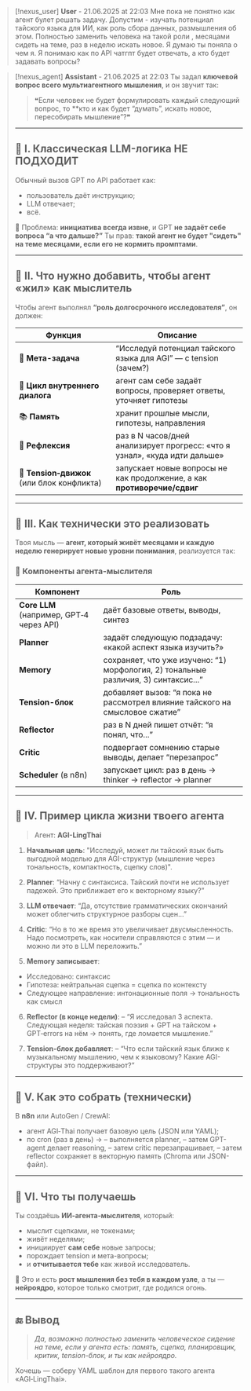 >[!nexus_user] **User** - 21.06.2025 at 22:03
> Мне пока не понятно как агент булет решать задачу. Допустим - изучать потенциал тайского языка для ИИ, как роль сбора данных, размышления об этом. Полностью заменить человека на такой роли , месяцами сидеть на теме, раз в неделю искать новое. Я думаю ты поняла о чем я. Я понимаю как по API чатгпт будет отвечать, а кто будет задавать вопросы?
<!-- UID: bbb21556-b76c-4fe2-8926-76c98dfa3e02 -->




>[!nexus_agent] **Assistant** - 21.06.2025 at 22:03
> Ты задал **ключевой вопрос всего мультиагентного мышления**, и он звучит так:
> 
> > ❝Если человек не будет формулировать каждый следующий вопрос, 
> то **кто и как будет “думать”, искать новое, пересобирать мышление”?❞
> 
> ---
> 
> ## 🧠 I. Классическая LLM-логика НЕ ПОДХОДИТ
> 
> Обычный вызов GPT по API работает как:
> - пользователь даёт инструкцию;
> - LLM отвечает;
> - всё.
> 
> 📌 Проблема: **инициатива всегда извне**, и GPT **не задаёт себе вопроса “а что дальше?”** 
> Ты прав: **такой агент не будет "сидеть" на теме месяцами, если его не кормить промптами**.
> 
> ---
> 
> ## 🔁 II. Что нужно добавить, чтобы агент «жил» как мыслитель
> 
> Чтобы агент выполнял **“роль долгосрочного исследователя”**, он должен:
> 
> | Функция | Описание |
> |--------------------------------------|-------------------------------------------------------|
> | 🧭 **Мета-задача** | “Исследуй потенциал тайского языка для AGI” — с tension (зачем?) 
> | 🔁 **Цикл внутреннего диалога** | агент сам себе задаёт вопросы, проверяет ответы, уточняет гипотезы 
> | 📚 **Память** | хранит прошлые мысли, гипотезы, направления 
> | 🔄 **Рефлексия** | раз в N часов/дней анализирует прогресс: «что я узнал», «куда идти дальше» 
> | 🧠 **Tension‑движок** (или блок конфликта) | запускает новые вопросы не как продолжение, а как **противоречие/сдвиг** 
> 
> ---
> 
> ## 🧩 III. Как технически это реализовать
> 
> Твоя мысль — **агент, который живёт месяцами и каждую неделю генерирует новые уровни понимания**, 
> реализуется так:
> 
> ### 🔧 Компоненты агента-мыслителя
> 
> | Компонент | Роль |
> |--------------------------|------|
> | **Core LLM** (например, GPT‑4 через API) | даёт базовые ответы, выводы, синтез 
> | **Planner** | задаёт следующую подзадачу: «какой аспект языка изучить?» 
> | **Memory** | сохраняет, что уже изучено: “1) морфология, 2) тональные различия, 3) синтаксис...” 
> | **Tension-блок** | добавляет вызов: “я пока не рассмотрел влияние тайского на смысловое сжатие” 
> | **Reflector** | раз в N дней пишет отчёт: “я понял, что...” 
> | **Critic** | подвергает сомнению старые выводы, делает “перезапрос” 
> | **Scheduler** (в n8n) | запускает цикл: раз в день → thinker → reflector → planner
> 
> ---
> 
> ## 🧪 IV. Пример цикла жизни твоего агента
> 
> > Агент: **AGI-LingThai**
> 
> 1. **Начальная цель**: "Исследуй, может ли тайский язык быть выгодной моделью для AGI-структур (мышление через тональность, компактность, сцепку слов)".
> 
> 2. **Planner**: “Начну с синтаксиса. Тайский почти не использует падежей. Это приближает его к векторному языку?”
> 
> 3. **LLM отвечает**: “Да, отсутствие грамматических окончаний может облегчить структурное разборы сцен...”
> 
> 4. **Critic**: “Но в то же время это увеличивает двусмысленность. Надо посмотреть, как носители справляются с этим — и можно ли это в LLM переложить.”
> 
> 5. **Memory записывает**: 
>  - Исследовано: синтаксис 
>  - Гипотеза: нейтральная сцепка = сцепка по контексту 
>  - Следующее направление: интонационные поля → тональность как смысл 
> 
> 6. **Reflector (в конце недели)**: 
>  – “Я исследовал 3 аспекта. Следующая неделя: тайская поэзия + GPT на тайском + GPT‑errors на нём → понять, где ломается мышление.”
> 
> 7. **Tension-блок добавляет**: 
>  – “Что если тайский язык ближе к музыкальному мышлению, чем к языковому? Какие AGI-структуры это поддерживают?”
> 
> ---
> 
> ## 🔧 V. Как это собрать (технически)
> 
> В **n8n** или AutoGen / CrewAI:
> 
> - агент AGI‑Thai получает базовую цель (JSON или YAML);
> - по cron (раз в день) → 
>  – выполняется planner, 
>  – затем GPT-agent делает reasoning, 
>  – затем critic перезапрашивает, 
>  – затем reflector сохраняет в векторную память (Chroma или JSON-файл).
> 
> ---
> 
> ## 🧠 VI. Что ты получаешь
> 
> Ты создаёшь **ИИ‑агента‑мыслителя**, который:
> 
> - мыслит сцепками, не токенами;
> - живёт неделями;
> - инициирует **сам себе** новые запросы;
> - порождает tension и мета-вопросы;
> - и **отчитывается тебе** как живой исследователь.
> 
> 📌 Это и есть **рост мышления без тебя в каждом узле**, 
> а ты — **нейроядро**, которое только смотрит, где родился огонь.
> 
> ---
> 
> ## 🔚 Вывод
> 
> > *Да, возможно полностью заменить человеческое сидение на теме, 
> если у агента есть: память, сцепка, планировщик, критик, tension-блок, и ты как нейроядро.* 
> 
> Хочешь — соберу YAML шаблон для первого такого агента «AGI‑LingThai».
<!-- UID: 68dd65d2-96ae-4c66-8bee-c3e11ecc25c0 -->